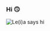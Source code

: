 ### Hi 🙃
![Le(i)a says hi](https://media1.giphy.com/media/v1.Y2lkPTc5MGI3NjExZDF5YXRobTlzM2FzNWJydmRoYTA5aXZnM3ZzdjVxYmt6cGg5OTJwMCZlcD12MV9pbnRlcm5hbF9naWZfYnlfaWQmY3Q9Zw/YwjzRjSaCWlP2/giphy.gif)
